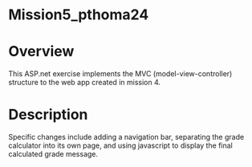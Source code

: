 # Mission5_pthoma24

# Overview
This ASP.net exercise implements the MVC (model-view-controller) structure to the web app created in mission 4.
# Description
Specific changes include adding a navigation bar, separating the grade calculator into its own page, and using javascript to display the final calculated grade message.
